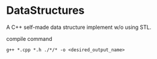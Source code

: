 # DataStructures
A C++ self-made data structure implement w/o using STL.

compile command
```
g++ *.cpp *.h ./*/* -o <desired_output_name>
```

